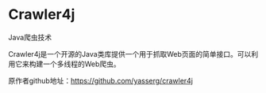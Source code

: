 # Crawler4j
Java爬虫技术

Crawler4j是一个开源的Java类库提供一个用于抓取Web页面的简单接口。可以利用它来构建一个多线程的Web爬虫。

原作者github地址：https://github.com/yasserg/crawler4j
